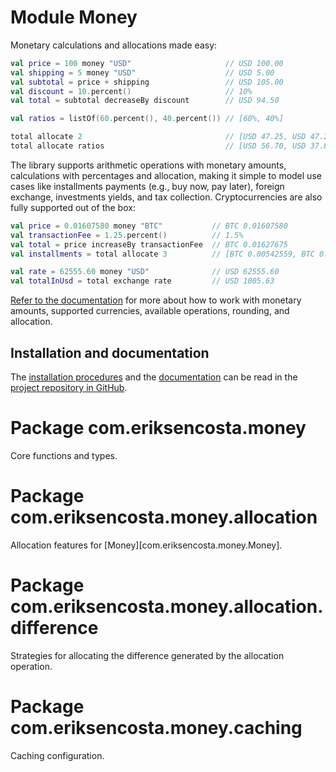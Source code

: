 # Module Money

Monetary calculations and allocations made easy:

```kotlin
val price = 100 money "USD"                     // USD 100.00
val shipping = 5 money "USD"                    // USD 5.00
val subtotal = price + shipping                 // USD 105.00
val discount = 10.percent()                     // 10%
val total = subtotal decreaseBy discount        // USD 94.50

val ratios = listOf(60.percent(), 40.percent()) // [60%, 40%]

total allocate 2                                // [USD 47.25, USD 47.25]
total allocate ratios                           // [USD 56.70, USD 37.80]
```

The library supports arithmetic operations with monetary amounts, calculations with percentages and allocation, making
it simple to model use cases like installments payments (e.g., buy now, pay later), foreign exchange, investments
yields, and tax collection. Cryptocurrencies are also fully supported out of the box:

```kotlin
val price = 0.01607580 money "BTC"           // BTC 0.01607580
val transactionFee = 1.25.percent()          // 1.5%
val total = price increaseBy transactionFee  // BTC 0.01627675
val installments = total allocate 3          // [BTC 0.00542559, BTC 0.00542558, BTC 0.00542558]

val rate = 62555.60 money "USD"              // USD 62555.60
val totalInUsd = total exchange rate         // USD 1005.63
```

[Refer to the documentation](https://github.com/eriksencosta/money/tree/trunk/docs) for more about how to work with
monetary amounts, supported currencies, available operations, rounding, and allocation.

## Installation and documentation

The [installation procedures](https://github.com/eriksencosta/money#installation) and the
[documentation](https://github.com/eriksencosta/money/tree/trunk/docs) can be read in the
[project repository in GitHub](https://github.com/eriksencosta/money).


# Package com.eriksencosta.money

Core functions and types.

# Package com.eriksencosta.money.allocation

Allocation features for [Money][com.eriksencosta.money.Money].

# Package com.eriksencosta.money.allocation.difference

Strategies for allocating the difference generated by the allocation operation.

# Package com.eriksencosta.money.caching

Caching configuration.
